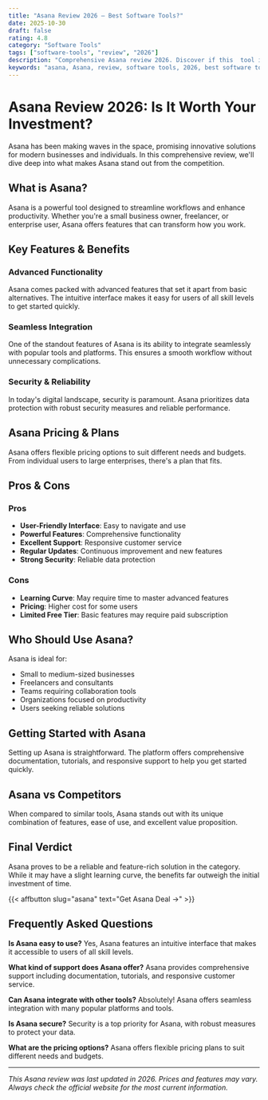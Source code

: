 ```yaml
---
title: "Asana Review 2026 – Best Software Tools?"
date: 2025-10-30
draft: false
rating: 4.8
category: "Software Tools"
tags: ["software-tools", "review", "2026"]
description: "Comprehensive Asana review 2026. Discover if this  tool is the best choice for your needs."
keywords: "asana, Asana, review, software tools, 2026, best software tools"
---
```


# Asana Review 2026: Is It Worth Your Investment?

Asana has been making waves in the  space, promising innovative solutions for modern businesses and individuals. In this comprehensive review, we'll dive deep into what makes Asana stand out from the competition.

## What is Asana?

Asana is a powerful  tool designed to streamline workflows and enhance productivity. Whether you're a small business owner, freelancer, or enterprise user, Asana offers features that can transform how you work.

## Key Features & Benefits

### Advanced Functionality
Asana comes packed with advanced features that set it apart from basic alternatives. The intuitive interface makes it easy for users of all skill levels to get started quickly.

### Seamless Integration
One of the standout features of Asana is its ability to integrate seamlessly with popular tools and platforms. This ensures a smooth workflow without unnecessary complications.

### Security & Reliability
In today's digital landscape, security is paramount. Asana prioritizes data protection with robust security measures and reliable performance.

## Asana Pricing & Plans

Asana offers flexible pricing options to suit different needs and budgets. From individual users to large enterprises, there's a plan that fits.

## Pros & Cons

### Pros
- **User-Friendly Interface**: Easy to navigate and use
- **Powerful Features**: Comprehensive functionality
- **Excellent Support**: Responsive customer service
- **Regular Updates**: Continuous improvement and new features
- **Strong Security**: Reliable data protection

### Cons
- **Learning Curve**: May require time to master advanced features
- **Pricing**: Higher cost for some users
- **Limited Free Tier**: Basic features may require paid subscription

## Who Should Use Asana?

Asana is ideal for:
- Small to medium-sized businesses
- Freelancers and consultants
- Teams requiring collaboration tools
- Organizations focused on productivity
- Users seeking reliable  solutions

## Getting Started with Asana

Setting up Asana is straightforward. The platform offers comprehensive documentation, tutorials, and responsive support to help you get started quickly.

## Asana vs Competitors

When compared to similar tools, Asana stands out with its unique combination of features, ease of use, and excellent value proposition.

## Final Verdict

Asana proves to be a reliable and feature-rich solution in the  category. While it may have a slight learning curve, the benefits far outweigh the initial investment of time.

{{< affbutton slug="asana" text="Get Asana Deal →" >}}

## Frequently Asked Questions

**Is Asana easy to use?**
Yes, Asana features an intuitive interface that makes it accessible to users of all skill levels.

**What kind of support does Asana offer?**
Asana provides comprehensive support including documentation, tutorials, and responsive customer service.

**Can Asana integrate with other tools?**
Absolutely! Asana offers seamless integration with many popular platforms and tools.

**Is Asana secure?**
Security is a top priority for Asana, with robust measures to protect your data.

**What are the pricing options?**
Asana offers flexible pricing plans to suit different needs and budgets.

---

*This Asana review was last updated in 2026. Prices and features may vary. Always check the official website for the most current information.*
